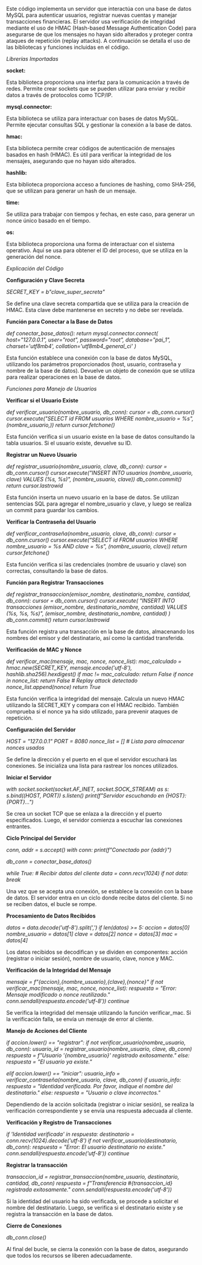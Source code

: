 Este código implementa un servidor que interactúa con una base de datos MySQL para autenticar usuarios,
registrar nuevas cuentas y manejar transacciones financieras. El servidor usa verificación de integridad
mediante el uso de HMAC (Hash-based Message Authentication Code) para asegurarse de que los mensajes no
hayan sido alterados y proteger contra ataques de repetición (replay attacks). A continuación se detalla
el uso de las bibliotecas y funciones incluidas en el código.

*Librerías Importadas*

**socket:** 

Esta biblioteca proporciona una interfaz para la comunicación a través de redes. Permite crear sockets que se pueden utilizar para enviar y recibir datos a través de protocolos como TCP/IP.

**mysql.connector:** 

Esta biblioteca se utiliza para interactuar con bases de datos MySQL. Permite ejecutar consultas SQL y gestionar la conexión a la base de datos.

**hmac:** 

Esta biblioteca permite crear códigos de autenticación de mensajes basados en hash (HMAC). Es útil para verificar la integridad de los mensajes, asegurando que no hayan sido alterados.

**hashlib:** 

Esta biblioteca proporciona acceso a funciones de hashing, como SHA-256, que se utilizan para generar un hash de un mensaje.

**time:** 

Se utiliza para trabajar con tiempos y fechas, en este caso, para generar un nonce único basado en el tiempo.

**os:** 

Esta biblioteca proporciona una forma de interactuar con el sistema operativo. Aquí se usa para obtener el ID del proceso, que se utiliza en la generación del nonce.

*Explicación del Código*

**Configuración y Clave Secreta**

*SECRET_KEY = b"clave_super_secreta"*

Se define una clave secreta compartida que se utiliza para la creación de HMAC. Esta clave debe mantenerse en secreto y no debe ser revelada.

**Función para Conectar a la Base de Datos**

*def conectar_base_datos():*
    *return mysql.connector.connect(*
        *host="127.0.0.1",*
        *user="root",*
        *password="root",*
        *database="pai_1",*
        *charset='utf8mb4',*
        *collation='utf8mb4_general_ci'*
    *)*

Esta función establece una conexión con la base de datos MySQL, utilizando los parámetros proporcionados (host, usuario, contraseña y nombre de la base de datos). Devuelve un objeto de conexión que se utiliza para realizar operaciones en la base de datos.

*Funciones para Manejo de Usuarios*

**Verificar si el Usuario Existe**

*def verificar_usuario(nombre_usuario, db_conn):*
    *cursor = db_conn.cursor()*
    *cursor.execute("SELECT id FROM usuarios WHERE nombre_usuario = %s", (nombre_usuario,))*
    *return cursor.fetchone()*

Esta función verifica si un usuario existe en la base de datos consultando la tabla usuarios. Si el usuario existe, devuelve su ID.

**Registrar un Nuevo Usuario**

*def registrar_usuario(nombre_usuario, clave, db_conn):*
    *cursor = db_conn.cursor()*
    *cursor.execute("INSERT INTO usuarios (nombre_usuario, clave) VALUES (%s, %s)",*
                  *(nombre_usuario, clave))*
    *db_conn.commit()*
    *return cursor.lastrowid*

Esta función inserta un nuevo usuario en la base de datos. Se utilizan sentencias SQL para agregar el nombre_usuario y clave, y luego se realiza un commit para guardar los cambios.

**Verificar la Contraseña del Usuario**

*def verificar_contraseña(nombre_usuario, clave, db_conn):*
    *cursor = db_conn.cursor()*
    *cursor.execute("SELECT id FROM usuarios WHERE nombre_usuario = %s AND clave = %s",* 
                   *(nombre_usuario, clave))*
    *return cursor.fetchone()*

Esta función verifica si las credenciales (nombre de usuario y clave) son correctas, consultando la base de datos.

**Función para Registrar Transacciones**

*def registrar_transaccion(emisor_nombre, destinatario_nombre, cantidad, db_conn):*
    *cursor = db_conn.cursor()*
    *cursor.execute(*
        *"INSERT INTO transacciones (emisor_nombre, destinatario_nombre, cantidad) VALUES (%s, %s, %s)",* 
        *(emisor_nombre, destinatario_nombre, cantidad)*
    *)*
    *db_conn.commit()*
    *return cursor.lastrowid*

Esta función registra una transacción en la base de datos, almacenando los nombres del emisor y del destinatario, así como la cantidad transferida.

**Verificación de MAC y Nonce**

*def verificar_mac(mensaje, mac, nonce, nonce_list):*
    *mac_calculado = hmac.new(SECRET_KEY, mensaje.encode('utf-8'), hashlib.sha256).hexdigest()*
    *if mac != mac_calculado:*
        *return False*
    *if nonce in nonce_list:*
        *return False  # Replay attack detectado*
    *nonce_list.append(nonce)*
    *return True*

Esta función verifica la integridad del mensaje. Calcula un nuevo HMAC utilizando la SECRET_KEY y compara con el HMAC recibido. También comprueba si el nonce ya ha sido utilizado, para prevenir ataques de repetición.

**Configuración del Servidor**

*HOST = "127.0.0.1"*
*PORT = 8080*
*nonce_list = []  # Lista para almacenar nonces usados*

Se define la dirección y el puerto en el que el servidor escuchará las conexiones. Se inicializa una lista para rastrear los nonces utilizados.

**Iniciar el Servidor**

*with socket.socket(socket.AF_INET, socket.SOCK_STREAM) as s:*
    *s.bind((HOST, PORT))*
    *s.listen()*
    *print(f"Servidor escuchando en {HOST}:{PORT}...")*

Se crea un socket TCP que se enlaza a la dirección y el puerto especificados. Luego, el servidor comienza a escuchar las conexiones entrantes.

**Ciclo Principal del Servidor**

*conn, addr = s.accept()*
*with conn:*
    *print(f"Conectado por {addr}")*

*db_conn = conectar_base_datos()*

*while True:*
    *# Recibir datos del cliente*
    *data = conn.recv(1024)*
    *if not data:*
        *break*
        
Una vez que se acepta una conexión, se establece la conexión con la base de datos. El servidor entra en un ciclo donde recibe datos del cliente. Si no se reciben datos, el bucle se rompe.

**Procesamiento de Datos Recibidos**

*datos = data.decode('utf-8').split(',')*
*if len(datos) >= 5:*
    *accion = datos[0]*
    *nombre_usuario = datos[1]*
    *clave = datos[2]*
    *nonce = datos[3]*
    *mac = datos[4]*


Los datos recibidos se decodifican y se dividen en componentes: acción (registrar o iniciar sesión), nombre de usuario, clave, nonce y MAC.

**Verificación de la Integridad del Mensaje**

*mensaje = f"{accion},{nombre_usuario},{clave},{nonce}"*
*if not verificar_mac(mensaje, mac, nonce, nonce_list):*
    *respuesta = "Error: Mensaje modificado o nonce reutilizado."*
    *conn.sendall(respuesta.encode('utf-8'))*
    *continue*

Se verifica la integridad del mensaje utilizando la función verificar_mac. Si la verificación falla, se envía un mensaje de error al cliente.

**Manejo de Acciones del Cliente**

*if accion.lower() == "registrar":*
    *if not verificar_usuario(nombre_usuario, db_conn):*
        *usuario_id = registrar_usuario(nombre_usuario, clave, db_conn)*
        *respuesta = f"Usuario '{nombre_usuario}' registrado exitosamente."*
    *else:*
        *respuesta = "El usuario ya existe."*

*elif accion.lower() == "iniciar":*
    *usuario_info = verificar_contraseña(nombre_usuario, clave, db_conn)*
    *if usuario_info:*
        *respuesta = "Identidad verificada. Por favor, indique el nombre del destinatario."*
    *else:*
        *respuesta = "Usuario o clave incorrectos."*

Dependiendo de la acción solicitada (registrar o iniciar sesión), se realiza la verificación correspondiente y se envía una respuesta adecuada al cliente.

**Verificación y Registro de Transacciones**

*if 'Identidad verificada' in respuesta:*
    *destinatario = conn.recv(1024).decode('utf-8')*
    *if not verificar_usuario(destinatario, db_conn):*
        *respuesta = "Error: El usuario destinatario no existe."*
        *conn.sendall(respuesta.encode('utf-8'))*
        *continue*
    
**Registrar la transacción**

*transaccion_id = registrar_transaccion(nombre_usuario, destinatario, cantidad, db_conn)*
*respuesta = f"Transferencia #{transaccion_id} registrada exitosamente."*
*conn.sendall(respuesta.encode('utf-8'))*

Si la identidad del usuario ha sido verificada, se procede a solicitar el nombre del destinatario. Luego, se verifica si el destinatario existe y se registra la transacción en la base de datos.

**Cierre de Conexiones**

*db_conn.close()*

Al final del bucle, se cierra la conexión con la base de datos, asegurando que todos los recursos se liberen adecuadamente.